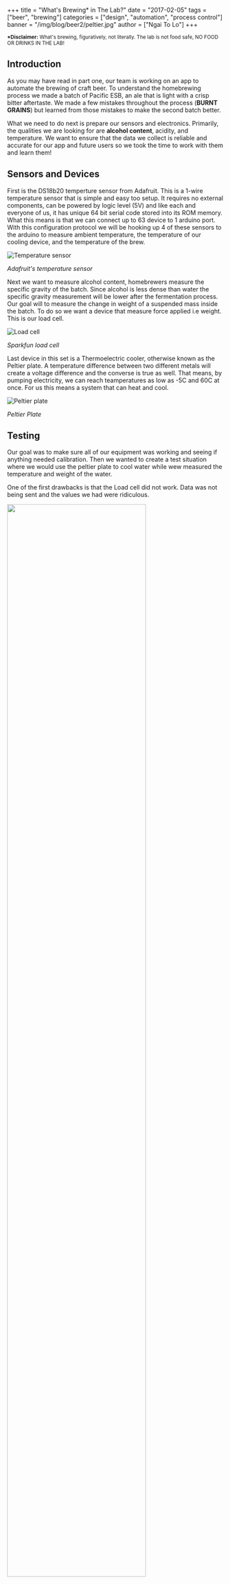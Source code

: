+++
title = "What's Brewing* in The Lab?"
date = "2017-02-05"
tags = ["beer", "brewing"]
categories = ["design", "automation", "process control"]
banner = "/img/blog/beer2/peltier.jpg"
author = ["Ngai To Lo"]
+++

<small>**\*Disclaimer:** What's brewing, figuratively, not literally. The lab is not food safe, NO FOOD OR DRINKS IN THE LAB!</small>

## Introduction

As you may have read in part one, our team is working on an app to automate the brewing of craft beer. To understand the homebrewing process we made a batch of Pacific ESB, an ale that is light with a crisp bitter aftertaste. We made a few mistakes throughout the process (**BURNT GRAINS**) but learned from those mistakes to make the second batch better.

What we need to do next is prepare our sensors and electronics. Primarily, the qualities we are looking for are __alcohol content__, acidity, and temperature. We want to ensure that the data we collect is reliable and accurate for our app and future users so we took the time to work with them and learn them!

## Sensors and Devices

First is the DS18b20 temperture sensor from Adafruit. This is a 1-wire temperature sensor that is simple and easy too setup. It requires no external components, can be powered by logic level (5V) and like each and everyone of us, it has unique 64 bit serial code stored into its ROM memory. What this means is that we can connect up to 63 device to 1 arduino port. With this configuration protocol we will be hooking up 4 of these sensors to the arduino to measure ambient temperature, the temperature of our cooling device, and the temperature of the brew.

![Temperature sensor](/img/blog/beer2/tempsen.jpg)

*Adafruit's temperature sensor*


Next we want to measure alcohol content, homebrewers measure the specific gravity of the batch. Since alcohol is less dense than water the specific gravity measurement will be lower after the fermentation process. Our goal will to measure the change in weight of a suspended mass inside the batch. To do so we want a device that measure force applied i.e weight. This is our load cell.

![Load cell](/img/blog/beer2/loadcell.jpg)

*Sparkfun load cell*


Last device in this set is a Thermoelectric cooler, otherwise known as the Peltier plate. A temperature difference between two different metals will create a voltage difference and the converse is true as well. That means, by pumping electricity, we can reach teamperatures as low as -5C and 60C at once. For us this means a system that can heat and cool.

![Peltier plate](/img/blog/beer2/peltier.jpg)

*Peltier Plate*

## Testing

Our goal was to make sure all of our equipment was working and seeing if anything needed calibration. Then we wanted to create a test situation where we would use the peltier plate to cool water while wew measured the temperature and weight of the water.

One of the first drawbacks is that the Load cell did not work. Data was not being sent and the values we had were ridiculous.

<img src="/img/blog/beer2/test1.jpg" width="80%">

*Load Cell Wiring*

The temperature sensors went much better.  The design of the sensor was plug & play and we were getting data fast and accurately in minutes. Chaining them in series took some time. We had to get to know each and everyone of them and their adresses but it worked and worked without a hitch it did.

<img src="/img/blog/beer2/test2.jpg" width="80%">

*Two temperature sensors here measure ambient temperature and water temperature*

So when you have a pelteir plate one side heats up and the other side cools. So one issue is that the heat from the hot side will seep into the cold side thus losing efficiency. To rectify that we added a heatsinkand a fan to the hot side so the heat dissapates faster. On the other side we had it hooked up to a small container of water in which we ran through a pump.

<img src="/img/blog/beer2/peltierconfig.jpg" width="80%">

*The system here shows the heatsink, fan and peltier and water unit.*

This is the full setup that we have:

<img src="/img/blog/beer2/fullsetup.jpg" width="80%">

*Complete configuration*

We run water through a small tank that gets cooled by the peliter plate. Simple! Well it rarely is.  The water wasn't cooling. With numerous factors.

Our peltier plate wasnt heating at it maximum potential. The power supply we used is only rated for maximum of 3 amps. This only lowered our temperature on the cold side of the pletier plate to about 10°C

<img src="/img/blog/beer2/voltage.jpg" width="80%">

*Current limitations*

In our preliminary test we simply put the heatsink on top of the peltier plate and the plate to the water tank. This configuration does not transfer heat well at all due to the uneven surfaces.
Lastly, The water cooling tank was too small for a flowrate that was too fast. The water didn't have time to actually get cold before moving out of the tank.

## Conclusion

All in all the goal of testing or sensors was done. We are going to need a new laod cell or figure out whats wrong with this one. The temperature sensors work well. We just need to figure out some more design parameters before we make the real thing.
